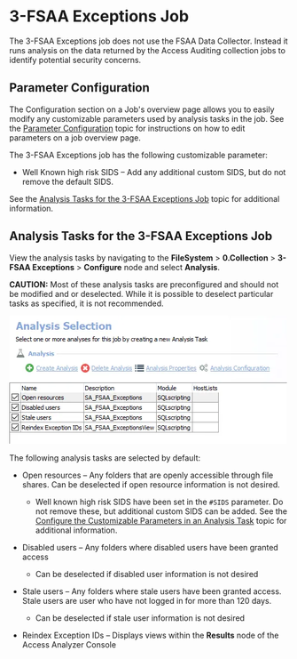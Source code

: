 # 3-FSAA Exceptions Job

The 3-FSAA Exceptions job does not use the FSAA Data Collector. Instead it runs analysis on the data
returned by the Access Auditing collection jobs to identify potential security concerns.

## Parameter Configuration

The Configuration section on a Job's overview page allows you to easily modify any customizable
parameters used by analysis tasks in the job. See the
[Parameter Configuration](../../../admin/jobs/job/overview.md#parameter-configuration) topic for
instructions on how to edit parameters on a job overview page.

The 3-FSAA Exceptions job has the following customizable parameter:

- Well Known high risk SIDS – Add any additional custom SIDS, but do not remove the default SIDS.

See the
[Analysis Tasks for the 3-FSAA Exceptions Job](#analysis-tasks-for-the-3-fsaa-exceptions-job) topic
for additional information.

## Analysis Tasks for the 3-FSAA Exceptions Job

View the analysis tasks by navigating to the **FileSystem** > **0.Collection** > **3-FSAA
Exceptions** > **Configure** node and select **Analysis**.

**CAUTION:** Most of these analysis tasks are preconfigured and should not be modified and or
deselected. While it is possible to deselect particular tasks as specified, it is not recommended.

![Analysis Tasks for the 3-FSAA Exceptions Job](../../../../../../static/img/product_docs/accessanalyzer/solutions/filesystem/collection/fsaaexceptionsanalysis.webp)

The following analysis tasks are selected by default:

- Open resources – Any folders that are openly accessible through file shares. Can be deselected if
  open resource information is not desired.

    - Well known high risk SIDS have been set in the `#SIDS` parameter. Do not remove these, but
      additional custom SIDS can be added. See the
      [Configure the Customizable Parameters in an Analysis Task](../../../admin/jobs/job/configure/analysiscustomizableparameters.md)
      topic for additional information.

- Disabled users – Any folders where disabled users have been granted access

    - Can be deselected if disabled user information is not desired

- Stale users – Any folders where stale users have been granted access. Stale users are user who
  have not logged in for more than 120 days.

    - Can be deselected if stale user information is not desired

- Reindex Exception IDs – Displays views within the **Results** node of the Access Analyzer Console
